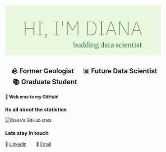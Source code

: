 # ![diana gambone header](https://github.com/dgambone3/dgambone3/blob/main/header-picture.png)
## &nbsp;&nbsp;&nbsp;&nbsp;🪨 Former Geologist &nbsp;&nbsp;&nbsp;&nbsp; 📊 Future Data Scientist &nbsp;&nbsp;&nbsp;&nbsp; 📚 Graduate Student

#### 👋 Welcome to my GitHub!   
<p >

</p>


<!--
**dgambone3/dgambone3** is a ✨ _special_ ✨ repository because its `README.md` (this file) appears on your GitHub profile.


Here are some ideas to get you started:

- 🔭 I’m currently working on ...
- 🌱 I’m currently learning ...
- 👯 I’m looking to collaborate on ...
- 🤔 I’m looking for help with ...
- 💬 Ask me about ...
- 📫 How to reach me: ...
- 😄 Pronouns: ...
- ⚡ Fun fact: ...
-->
### Its all about the statistics
![Diana's GitHub stats](https://github-readme-stats.vercel.app/api?username=dgambone3&show_icons=true&theme=vue-dark)

### Lets stay in touch
💼    [LinkedIn](https://www.linkedin.com/in/dgambone/) &nbsp;&nbsp;&nbsp;&nbsp;&nbsp;&nbsp; 📧    [Email](mailto:dgambone2@student.gsu.com)
